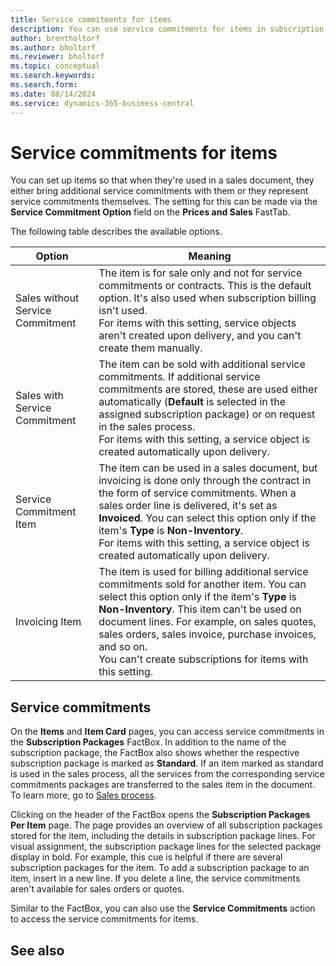 ```yaml
---
title: Service commitments for items
description: You can use service commitments for items in subscription billing.
author: brentholtorf
ms.author: bholtorf
ms.reviewer: bholtorf
ms.topic: conceptual
ms.search.keywords: 
ms.search.form: 
ms.date: 08/14/2024
ms.service: dynamics-365-business-central
---
```


# Service commitments for items

You can set up items so that when they're used in a sales document, they either bring additional service commitments with them or they represent service commitments themselves. The setting for this can be made via the **Service Commitment Option** field on the **Prices and Sales** FastTab. 

The following table describes the available options.

|Option|Meaning|
|--|--|
|Sales without Service Commitment| The item is for sale only and not for service commitments or contracts. This is the default option. It's also used when subscription billing isn't used. <br/>For items with this setting, service objects aren't created upon delivery, and you can't create them manually.|
|Sales with Service Commitment|The item can be sold with additional service commitments. If additional service commitments are stored, these are used either automatically (**Default** is selected in the assigned subscription package) or on request in the sales process. <br/> For items with this setting, a service object is created automatically upon delivery.
|Service Commitment Item|The item can be used in a sales document, but invoicing is done only through the contract in the form of service commitments. When a sales order line is delivered, it's set as **Invoiced**. You can select this option only if the item's **Type** is **Non-Inventory**. <br/> For items with this setting, a service object is created automatically upon delivery.
|Invoicing Item|The item is used for billing additional service commitments sold for another item. You can select this option only if the item's **Type** is **Non-Inventory**. This item can't be used on document lines. For example, on sales quotes, sales orders, sales invoice, purchase invoices, and so on. <br/> You can't create subscriptions for items with this setting.

## Service commitments

On the **Items** and **Item Card** pages, you can access service commitments in the **Subscription Packages** FactBox. In addition to the name of the subscription package, the FactBox also shows whether the respective subscription package is marked as **Standard**. If an item marked as standard is used in the sales process, all the services from the corresponding service commitments packages are transferred to the sales item in the document. To learn more, go to [Sales process](../sales/sales-service-commitments.md).

Clicking on the header of the FactBox opens the **Subscription Packages Per Item** page. The page provides an overview of all subscription packages stored for the item, including the details in subscription package lines. For visual assignment, the subscription package lines for the selected package display in bold. For example, this cue is helpful if there are several subscription packages for the item. To add a subscription package to an item, insert in a new line. If you delete a line, the service commitments aren't available for sales orders or quotes.

Similar to the FactBox, you can also use the **Service Commitments** action to access the service commitments for items.

## See also

